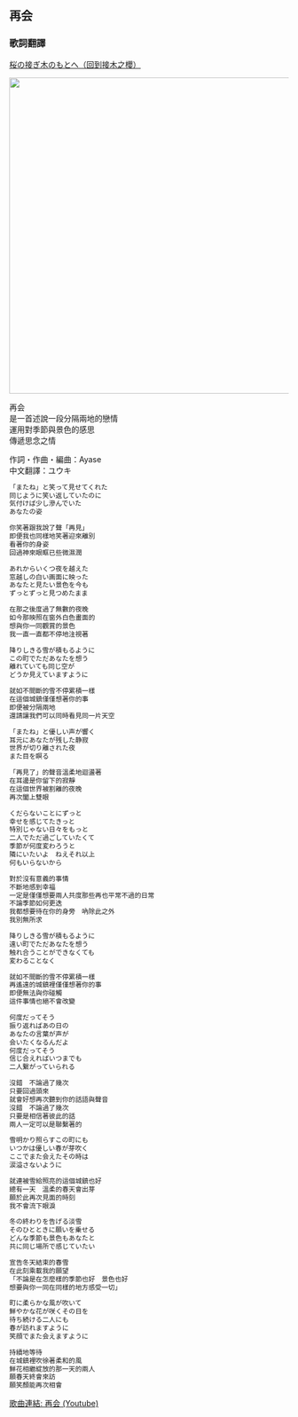## 再会<br>
### 歌詞翻譯<br>
[桜の接ぎ木のもとへ（回到接木之櫻）](https://lyrics-meme-translation.github.io/sakura-no-tsugiki/)

<img src="https://lineimg.omusic.com.tw/img/album/3183767.jpg?v=20210125173157" width="550" height="570"> <br>

再会<br>
是一首述說一段分隔兩地的戀情<br>
運用對季節與景色的感思<br>
傳遞思念之情<br>

作詞・作曲・編曲：Ayase<br>
中文翻譯：ユウキ<br>

```markdown
「またね」と笑って見せてくれた 
同じように笑い返していたのに 
気付けば少し滲んでいた 
あなたの姿 

你笑著跟我說了聲「再見」
即便我也同樣地笑著迎來離別
看著你的身姿
回過神來眼眶已些微濕潤

あれからいくつ夜を越えた 
窓越しの白い画面に映った 
あなたと見たい景色を今も 
ずっとずっと見つめたまま 

在那之後度過了無數的夜晚
如今那映照在窗外白色畫面的
想與你一同觀賞的景色
我一直一直都不停地注視著

降りしきる雪が積もるように 
この町でただあなたを想う 
離れていても同じ空が 
どうか見えていますように 

就如不間斷的雪不停累積一樣
在這個城鎮僅僅想著你的事
即便被分隔兩地
還請讓我們可以同時看見同一片天空

「またね」と優しい声が響く 
耳元にあなたが残した静寂 
世界が切り離された夜 
また目を瞑る 

「再見了」的聲音溫柔地迴盪著
在耳邊是你留下的寂靜
在這個世界被割離的夜晚
再次闔上雙眼

くだらないことにずっと 
幸せを感じてたきっと 
特別じゃない日々をもっと 
二人でただ過ごしていたくて 
季節が何度変わろうと 
隣にいたいよ　ねえそれ以上 
何もいらないから 

對於沒有意義的事情
不斷地感到幸福
一定是僅僅想要兩人共度那些再也平常不過的日常
不論季節如何更迭
我都想要待在你的身旁　吶除此之外
我別無所求

降りしきる雪が積もるように 
遠い町でただあなたを想う 
触れ合うことができなくても 
変わることなく 

就如不間斷的雪不停累積一樣
再遙遠的城鎮裡僅僅想著你的事
即便無法與你碰觸
這件事情也絕不會改變

何度だってそう 
振り返ればあの日の 
あなたの言葉が声が 
会いたくなるんだよ 
何度だってそう 
信じ合えればいつまでも 
二人繋がっていられる 

沒錯　不論過了幾次
只要回過頭來
就會好想再次聽到你的話語與聲音
沒錯　不論過了幾次
只要是相信著彼此的話
兩人一定可以是聯繫著的

雪明かり照らすこの町にも 
いつかは優しい春が芽吹く 
ここでまた会えたその時は 
涙溢さないように 

就連被雪給照亮的這個城鎮也好
總有一天　溫柔的春天會出芽
願於此再次見面的時刻
我不會流下眼淚

冬の終わりを告げる淡雪 
そのひとときに願いを乗せる 
どんな季節も景色もあなたと 
共に同じ場所で感じていたい 

宣告冬天結束的春雪
在此刻乘載我的願望
「不論是在怎麼樣的季節也好　景色也好
想要與你一同在同樣的地方感受一切」

町に柔らかな風が吹いて 
鮮やかな花が咲くその日を 
待ち続ける二人にも 
春が訪れますように 
笑顔でまた会えますように

持續地等待
在城鎮裡吹徐著柔和的風
鮮花相繼綻放的那一天的兩人
願春天終會來訪
願笑顏能再次相會
```
[歌曲連結: 再会 (Youtube)](https://www.youtube.com/watch?v=impSuIygMiQ)
